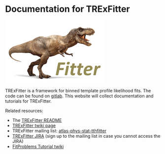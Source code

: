 # Documentation for TRExFitter

![TRExFitter logo](img/TRexFitter_logo.png)

TRExFitter is a framework for binned template profile likelihood fits.
The code can be found on [gitlab](https://gitlab.cern.ch/TRExStats/TRExFitter).
This website will collect documentation and tutorials for TRExFitter.

Related resources:

- The [TRExFitter README](https://gitlab.cern.ch/TRExStats/TRExFitter/blob/master/README.md)
- [TRExFitter twiki page](https://twiki.cern.ch/twiki/bin/view/AtlasProtected/TtHFitter)
- TRExFitter mailing list: [atlas-phys-stat-tthfitter](https://e-groups.cern.ch/e-groups/EgroupsSubscription.do?egroupName=atlas-phys-stat-tthfitter)
- [TRExFitter JIRA](https://its.cern.ch/jira/projects/TTHFITTER/summary>) (sign up to the mailing list in case you cannot access the JIRA)
- [FitProblems Tutorial twiki](https://twiki.cern.ch/twiki/bin/view/AtlasProtected/FitProblemsTutorial)
